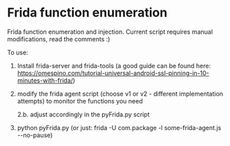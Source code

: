 # Frida function enumeration
Frida function enumeration and injection. 
Current script requires manual modifications, read the comments :)

To use:
1. Install frida-server and frida-tools (a good guide can be found here: https://omespino.com/tutorial-universal-android-ssl-pinning-in-10-minutes-with-frida/)

2. modify the frida agent script (choose v1 or v2 - different implementation attempts) to monitor the functions you need

    2.b. adjust accordingly in the pyFrida.py script

3. python pyFrida.py (or just: frida -U com.package -l some-frida-agent.js --no-pause)
